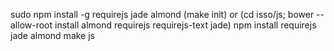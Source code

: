 sudo npm install -g requirejs jade almond
(make init) or (cd isso/js; bower --allow-root install almond requirejs requirejs-text jade)
npm install requirejs jade almond 
make js
